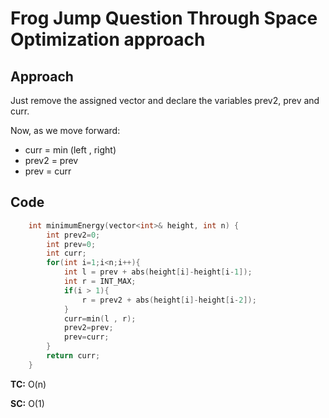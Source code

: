 # Frog Jump Question Through Space Optimization approach

## Approach

Just remove the assigned vector and declare the variables prev2, prev and curr.

Now, as we move forward:

- curr = min (left , right)
- prev2 = prev
- prev = curr

## Code

```C++
    int minimumEnergy(vector<int>& height, int n) {
        int prev2=0;
        int prev=0;
        int curr;
        for(int i=1;i<n;i++){
            int l = prev + abs(height[i]-height[i-1]);
            int r = INT_MAX;
            if(i > 1){
                r = prev2 + abs(height[i]-height[i-2]);
            }
            curr=min(l , r);
            prev2=prev;
            prev=curr;
        }
        return curr;
    }
```

**TC:** O(n)

**SC:** O(1)

